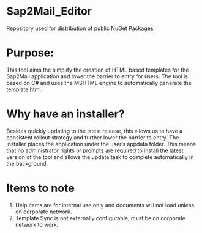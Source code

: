 # Sap2Mail_Editor
Repository used for distribution of public NuGet Packages

# Purpose: 
This tool aims the simplify the creation of HTML based templates for the Sap2Mail application and lower the barrier to entry for users. The tool is based on C# and uses the MSHTML engine to automatically generate the template html.  

# Why have an installer?
Besides quickly updating to the latest release, this allows us to have a consistent rollout strategy and further lower the barrier to entry. The installer places the application under the user’s appdata folder. This means that no administrator rights or prompts are required to install the latest version of the tool and allows the update task to complete automatically in the background. 

# Items to note
1. Help items are for internal use only and documents will not load unless on corporate network.
2. Template Sync is not externally configurable, must be on corporate network to work.
